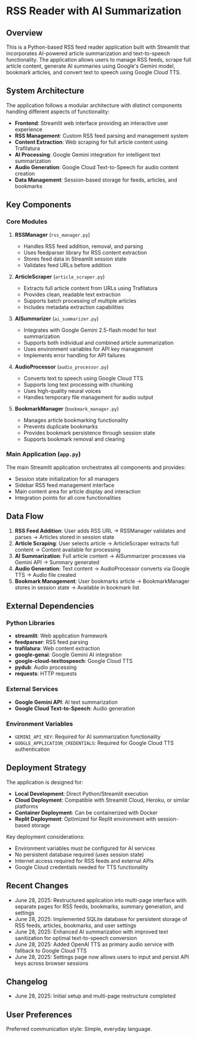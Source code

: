 # RSS Reader with AI Summarization

## Overview

This is a Python-based RSS feed reader application built with Streamlit that incorporates AI-powered article summarization and text-to-speech functionality. The application allows users to manage RSS feeds, scrape full article content, generate AI summaries using Google's Gemini model, bookmark articles, and convert text to speech using Google Cloud TTS.

## System Architecture

The application follows a modular architecture with distinct components handling different aspects of functionality:

- **Frontend**: Streamlit web interface providing an interactive user experience
- **RSS Management**: Custom RSS feed parsing and management system
- **Content Extraction**: Web scraping for full article content using Trafilatura
- **AI Processing**: Google Gemini integration for intelligent text summarization
- **Audio Generation**: Google Cloud Text-to-Speech for audio content creation
- **Data Management**: Session-based storage for feeds, articles, and bookmarks

## Key Components

### Core Modules

1. **RSSManager** (`rss_manager.py`)
   - Handles RSS feed addition, removal, and parsing
   - Uses feedparser library for RSS content extraction
   - Stores feed data in Streamlit session state
   - Validates feed URLs before addition

2. **ArticleScraper** (`article_scraper.py`)
   - Extracts full article content from URLs using Trafilatura
   - Provides clean, readable text extraction
   - Supports batch processing of multiple articles
   - Includes metadata extraction capabilities

3. **AISummarizer** (`ai_summarizer.py`)
   - Integrates with Google Gemini 2.5-flash model for text summarization
   - Supports both individual and combined article summarization
   - Uses environment variables for API key management
   - Implements error handling for API failures

4. **AudioProcessor** (`audio_processor.py`)
   - Converts text to speech using Google Cloud TTS
   - Supports long text processing with chunking
   - Uses high-quality neural voices
   - Handles temporary file management for audio output

5. **BookmarkManager** (`bookmark_manager.py`)
   - Manages article bookmarking functionality
   - Prevents duplicate bookmarks
   - Provides bookmark persistence through session state
   - Supports bookmark removal and clearing

### Main Application (`app.py`)

The main Streamlit application orchestrates all components and provides:
- Session state initialization for all managers
- Sidebar RSS feed management interface
- Main content area for article display and interaction
- Integration points for all core functionalities

## Data Flow

1. **RSS Feed Addition**: User adds RSS URL → RSSManager validates and parses → Articles stored in session state
2. **Article Scraping**: User selects article → ArticleScraper extracts full content → Content available for processing
3. **AI Summarization**: Full article content → AISummarizer processes via Gemini API → Summary generated
4. **Audio Generation**: Text content → AudioProcessor converts via Google TTS → Audio file created
5. **Bookmark Management**: User bookmarks article → BookmarkManager stores in session state → Available in bookmark list

## External Dependencies

### Python Libraries
- **streamlit**: Web application framework
- **feedparser**: RSS feed parsing
- **trafilatura**: Web content extraction
- **google-genai**: Google Gemini AI integration
- **google-cloud-texttospeech**: Google Cloud TTS
- **pydub**: Audio processing
- **requests**: HTTP requests

### External Services
- **Google Gemini API**: AI text summarization
- **Google Cloud Text-to-Speech**: Audio generation

### Environment Variables
- `GEMINI_API_KEY`: Required for AI summarization functionality
- `GOOGLE_APPLICATION_CREDENTIALS`: Required for Google Cloud TTS authentication

## Deployment Strategy

The application is designed for:
- **Local Development**: Direct Python/Streamlit execution
- **Cloud Deployment**: Compatible with Streamlit Cloud, Heroku, or similar platforms
- **Container Deployment**: Can be containerized with Docker
- **Replit Deployment**: Optimized for Replit environment with session-based storage

Key deployment considerations:
- Environment variables must be configured for AI services
- No persistent database required (uses session state)
- Internet access required for RSS feeds and external APIs
- Google Cloud credentials needed for TTS functionality

## Recent Changes

- June 28, 2025: Restructured application into multi-page interface with separate pages for RSS feeds, bookmarks, summary generation, and settings
- June 28, 2025: Implemented SQLite database for persistent storage of RSS feeds, articles, bookmarks, and user settings
- June 28, 2025: Enhanced AI summarization with improved text sanitization for optimal text-to-speech conversion
- June 28, 2025: Added OpenAI TTS as primary audio service with fallback to Google Cloud TTS
- June 28, 2025: Settings page now allows users to input and persist API keys across browser sessions

## Changelog

- June 28, 2025: Initial setup and multi-page restructure completed

## User Preferences

Preferred communication style: Simple, everyday language.